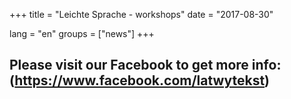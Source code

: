 +++
title = "Leichte Sprache - workshops"
date = "2017-08-30"

lang = "en"
groups = ["news"]
+++

## Please visit our Facebook to get more info: (https://www.facebook.com/latwytekst)

